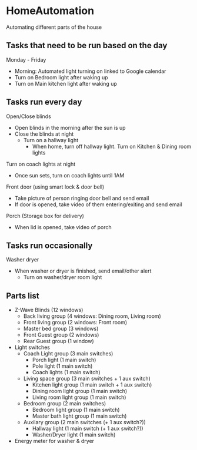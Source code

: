 # HomeAutomation
Automating different parts of the house

## Tasks that need to be run based on the day
Monday - Friday
 * Morning: Automated light turning on linked to Google calendar
 * Turn on Bedroom light after waking up
 * Turn on Main kitchen light after waking up

## Tasks run every day
Open/Close blinds
 * Open blinds in the morning after the sun is up
 * Close the blinds at night
   * Turn on a hallway light
     * When home, turn off hallway light. Turn on Kitchen & Dining room lights

Turn on coach lights at night
 * Once sun sets, turn on coach lights until 1AM

Front door (using smart lock & door bell)
 * Take picture of person ringing door bell and send email
 * If door is opened, take video of them entering/exiting and send email
 
Porch (Storage box for delivery)
 * When lid is opened, take video of porch

## Tasks run occasionally 
Washer dryer
 * When washer or dryer is finished, send email/other alert
   * Turn on washer/dryer room light



## Parts list

 * Z-Wave Blinds (12 windows)
   * Back living group (4 windows: Dining room, Living room)
   * Front living group (2 windows: Front room)
   * Master bed group (3 windows)
   * Front Guest group (2 windows)
   * Rear Guest group (1 window)
 * Light switches
   * Coach Light group (3 main switches)
     * Porch light (1 main switch) 
     * Pole light (1 main switch)
     * Coach lights (1 main switch)
   * Living space group (3 main switches + 1 aux switch)
     * Kitchen light group (1 main switch + 1 aux switch)
     * Dining room light group (1 main switch)
     * Living room light group (1 main switch)
   * Bedroom group (2 main switches)
     * Bedroom light group (1 main switch)
     * Master bath light group (1 main switch)
   * Auxilary group (2 main switches (+ 1 aux switch?))
     * Hallway light (1 main switch (+ 1 aux switch?))
     * Washer/Dryer light (1 main switch)
 * Energy meter for washer & dryer
